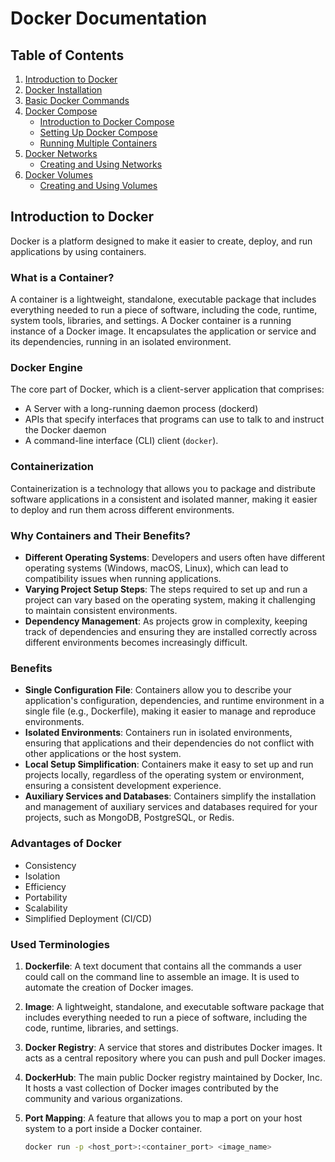 # Docker Documentation

## Table of Contents
1. [Introduction to Docker](#introduction-to-docker)
2. [Docker Installation](#docker-installation)
3. [Basic Docker Commands](#basic-docker-commands)
4. [Docker Compose](#docker-compose)
   - [Introduction to Docker Compose](#introduction-to-docker-compose)
   - [Setting Up Docker Compose](#setting-up-docker-compose)
   - [Running Multiple Containers](#running-multiple-containers)
5. [Docker Networks](#docker-networks)
   - [Creating and Using Networks](#creating-and-using-networks)
6. [Docker Volumes](#docker-volumes)
   - [Creating and Using Volumes](#creating-and-using-volumes)

## Introduction to Docker
Docker is a platform designed to make it easier to create, deploy, and run applications by using containers.

### What is a Container?
A container is a lightweight, standalone, executable package that includes everything needed to run a piece of software, including the code, runtime, system tools, libraries, and settings. A Docker container is a running instance of a Docker image. It encapsulates the application or service and its dependencies, running in an isolated environment.

### Docker Engine
The core part of Docker, which is a client-server application that comprises:
- A Server with a long-running daemon process (dockerd)
- APIs that specify interfaces that programs can use to talk to and instruct the Docker daemon
- A command-line interface (CLI) client (`docker`).

### Containerization
Containerization is a technology that allows you to package and distribute software applications in a consistent and isolated manner, making it easier to deploy and run them across different environments.

### Why Containers and Their Benefits?
- **Different Operating Systems**: Developers and users often have different operating systems (Windows, macOS, Linux), which can lead to compatibility issues when running applications.
- **Varying Project Setup Steps**: The steps required to set up and run a project can vary based on the operating system, making it challenging to maintain consistent environments.
- **Dependency Management**: As projects grow in complexity, keeping track of dependencies and ensuring they are installed correctly across different environments becomes increasingly difficult.

### Benefits
- **Single Configuration File**: Containers allow you to describe your application's configuration, dependencies, and runtime environment in a single file (e.g., Dockerfile), making it easier to manage and reproduce environments.
- **Isolated Environments**: Containers run in isolated environments, ensuring that applications and their dependencies do not conflict with other applications or the host system.
- **Local Setup Simplification**: Containers make it easy to set up and run projects locally, regardless of the operating system or environment, ensuring a consistent development experience.
- **Auxiliary Services and Databases**: Containers simplify the installation and management of auxiliary services and databases required for your projects, such as MongoDB, PostgreSQL, or Redis.

### Advantages of Docker
- Consistency
- Isolation
- Efficiency
- Portability
- Scalability
- Simplified Deployment (CI/CD)

### Used Terminologies
1. **Dockerfile**: A text document that contains all the commands a user could call on the command line to assemble an image. It is used to automate the creation of Docker images.
2. **Image**: A lightweight, standalone, and executable software package that includes everything needed to run a piece of software, including the code, runtime, libraries, and settings.
3. **Docker Registry**: A service that stores and distributes Docker images. It acts as a central repository where you can push and pull Docker images.
4. **DockerHub**: The main public Docker registry maintained by Docker, Inc. It hosts a vast collection of Docker images contributed by the community and various organizations.
5. **Port Mapping**: A feature that allows you to map a port on your host system to a port inside a Docker container.

   ```sh
   docker run -p <host_port>:<container_port> <image_name>
   ```

   